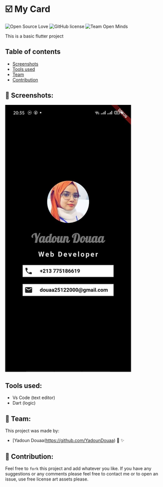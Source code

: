 # :ballot_box_with_check: My Card 

![Open Source Love](https://firstcontributions.github.io/open-source-badges/badges/open-source-v1/open-source.svg)
![GitHub license](https://img.shields.io/github/license/open-minds/Train_Track_Repair_GGJ2020.svg)
![Team Open Minds](https://img.shields.io/badge/Members%20of-Team%20Open%20Minds-blue.svg?color=0099CC)


This is a basic flutter project 


## Table of contents 

- [Screenshots](#Screenshots)
- [Tools used](#Tools)
- [Team](#Team)
- [Contribution](#Contribution)


## :busts_in_silhouette: Screenshots:

<div>
	<img  src="images\dz.jpg" style=" ">
</div>



	
## Tools used:
* Vs Code (text editor)
* Dart (logic)


## :busts_in_silhouette:  Team:
This project was made by: 
* [Yadoun Douaa(https://github.com/YadounDouaa) :sparkling_heart: :sparkles: 


## :handshake:  Contribution: 
Feel free to `fork` this project and add whatever you like. If you have any suggestions or any comments please feel free to contact me or to open an issue, use free license art assets please.
